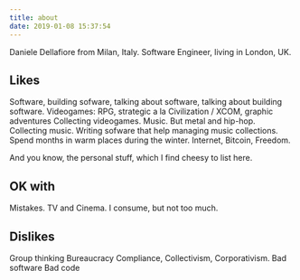 ```yaml
---
title: about
date: 2019-01-08 15:37:54
---
```


Daniele Dellafiore from Milan, Italy.
Software Engineer, living in London, UK.

## Likes
Software, building sofware, talking about software, talking about building software. 
Videogames: RPG, strategic a la Civilization / XCOM, graphic adventures
Collecting videogames. 
Music. But metal and hip-hop. 
Collecting music. Writing sofware that help managing music collections. 
Spend months in warm places during the winter. 
Internet, Bitcoin, Freedom.

And you know, the personal stuff, which I find cheesy to list here. 

## OK with
Mistakes.
TV and Cinema. I consume, but not too much. 

## Dislikes
Group thinking
Bureaucracy
Compliance, Collectivism, Corporativism.
Bad software
Bad code
